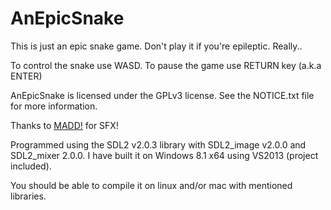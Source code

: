 AnEpicSnake
===========

This is just an epic snake game. Don't play it if you're epileptic. Really..

To control the snake use WASD.
To pause the game use RETURN key (a.k.a ENTER)

AnEpicSnake is licensed under the GPLv3 license.
See the NOTICE.txt file for more information.

Thanks to [MADD!](https://twitter.com/MADDNPI) for SFX!

Programmed using the SDL2 v2.0.3 library with SDL2_image v2.0.0 and SDL2_mixer 2.0.0. 
I have built it on Windows 8.1 x64 using VS2013 (project included).

You should be able to compile it on linux and/or mac with mentioned libraries.